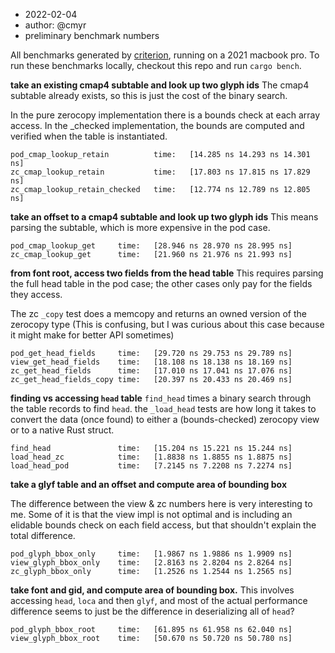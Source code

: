 - 2022-02-04
- author: @cmyr
- preliminary benchmark numbers

All benchmarks generated by [criterion][], running on a 2021 macbook pro.
To run these benchmarks locally, checkout this repo and run `cargo bench`.

**take an existing cmap4 subtable and look up two glyph ids**
The cmap4 subtable already exists, so this is just the cost of the binary
search.

In the pure zerocopy implementation there is a bounds check at each array
access. In the \_checked implementation, the bounds are computed and verified
when the table is instantiated.
```
pod_cmap_lookup_retain          time:   [14.285 ns 14.293 ns 14.301 ns]
zc_cmap_lookup_retain           time:   [17.803 ns 17.815 ns 17.829 ns]
zc_cmap_lookup_retain_checked   time:   [12.774 ns 12.789 ns 12.805 ns]
```

**take an offset to a cmap4 subtable and look up two glyph ids**
This means parsing the subtable, which is more expensive in the pod case.
```
pod_cmap_lookup_get     time:   [28.946 ns 28.970 ns 28.995 ns]
zc_cmap_lookup_get      time:   [21.960 ns 21.976 ns 21.993 ns]
```

**from font root, access two fields from the head table**
This requires parsing the full head table in the pod case; the other cases
only pay for the fields they access.

The zc `_copy` test does a memcopy and returns an owned version of the zerocopy
type (This is confusing, but I was curious about this case because it might make
for better API sometimes)

```
pod_get_head_fields     time:   [29.720 ns 29.753 ns 29.789 ns]
view_get_head_fields    time:   [18.108 ns 18.138 ns 18.169 ns]
zc_get_head_fields      time:   [17.010 ns 17.041 ns 17.076 ns]
zc_get_head_fields_copy time:   [20.397 ns 20.433 ns 20.469 ns]
```

**finding vs accessing `head` table**
`find_head` times a binary search through the table records to find `head`.
the `_load_head` tests are how long it takes to convert the data (once found) to
either a (bounds-checked) zerocopy view or to a native Rust struct.

```
find_head               time:   [15.204 ns 15.221 ns 15.244 ns]
load_head_zc            time:   [1.8838 ns 1.8855 ns 1.8875 ns]
load_head_pod           time:   [7.2145 ns 7.2208 ns 7.2274 ns]
```

**take a glyf table and an offset and compute area of bounding box**

The difference between the view & zc numbers here is very interesting to me.
Some of it is that the view impl is not optimal and is including an elidable
bounds check on each field access, but that shouldn't explain the total
difference.
```
pod_glyph_bbox_only     time:   [1.9867 ns 1.9886 ns 1.9909 ns]
view_glyph_bbox_only    time:   [2.8163 ns 2.8204 ns 2.8264 ns]
zc_glyph_bbox_only      time:   [1.2526 ns 1.2544 ns 1.2565 ns]
```

**take font and gid, and compute area of bounding box.**
This involves accessing `head`, `loca` and then `glyf`, and most of the actual
performance difference seems to just be the difference in deserializing all of
`head`?
```
pod_glyph_bbox_root     time:   [61.895 ns 61.958 ns 62.040 ns]
view_glyph_bbox_root    time:   [50.670 ns 50.720 ns 50.780 ns]
```


[criterion]: https://docs.rs/criterion/latest/criterion/
